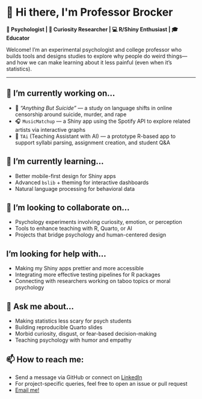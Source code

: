 # 👋 Hi there, I'm Professor Brocker

**📍 Psychologist | 🧠 Curiosity Researcher | 💻 R/Shiny Enthusiast | 🎓 Educator**

Welcome! I’m an experimental psychologist and college professor who builds tools and designs studies to explore why people do weird things—and how we can make learning about it less painful (even when it’s statistics).

---

## 🔭 I’m currently working on...

- 🧪 *“Anything But Suicide”* — a study on language shifts in online censorship around suicide, murder, and rape
- 🎧 `MusicMatchup` — a Shiny app using the Spotify API to explore related artists via interactive graphs
- 🤖 `TAi` (Teaching Assistant with AI) — a prototype R-based app to support syllabi parsing, assignment creation, and student Q&A

## 🌱 I’m currently learning...

- Better mobile-first design for Shiny apps
- Advanced `bslib` + theming for interactive dashboards
- Natural language processing for behavioral data

## 👯 I’m looking to collaborate on...

- Psychology experiments involving curiosity, emotion, or perception
- Tools to enhance teaching with R, Quarto, or AI
- Projects that bridge psychology and human-centered design

## I’m looking for help with...

- Making my Shiny apps prettier and more accessible
- Integrating more effective testing pipelines for R packages
- Connecting with researchers working on taboo topics or moral psychology

## 💬 Ask me about...

- Making statistics less scary for psych students
- Building reproducible Quarto slides
- Morbid curiosity, disgust, or fear-based decision-making
- Teaching psychology with humor and empathy

## 📫 How to reach me:

- Send a message via GitHub or connect on [LinkedIn](https://www.linkedin.com)
- For project-specific queries, feel free to open an issue or pull request
- [Email me!](mailto:davidabrocker@gmail.com)
